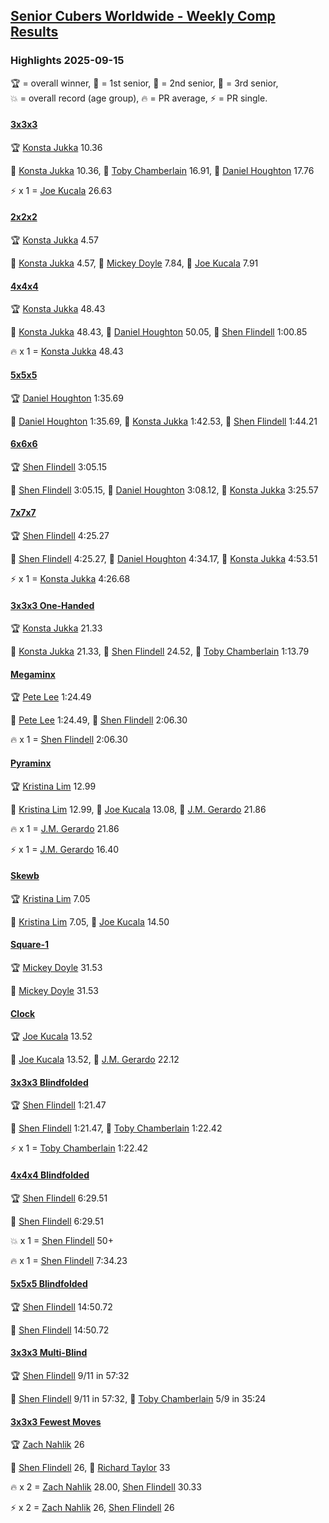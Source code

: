 <style>table {white-space: nowrap;}</style>
<link rel="stylesheet" type="text/css" href="/scw-comp/css/flags.css" />

## [Senior Cubers Worldwide - Weekly Comp Results](/scw-comp/results/)
### Highlights 2025-09-15

<span style="white-space: nowrap;">🏆 = overall winner</span>, <span style="white-space: nowrap;">🥇 = 1st senior</span>, <span style="white-space: nowrap;">🥈 = 2nd senior</span>, <span style="white-space: nowrap;">🥉 = 3rd senior</span>, <span style="white-space: nowrap;">💥 = overall record (age group)</span>, <span style="white-space: nowrap;">🔥 = PR average</span>, <span style="white-space: nowrap;">⚡ = PR single</span>.

#### [3x3x3](333.md)

<span style="white-space: nowrap;">🏆 [Konsta Jukka](../../persons/konsta_jukka/333.md) 10.36</span>

<span style="white-space: nowrap;">🥇 [Konsta Jukka](../../persons/konsta_jukka/333.md) 10.36</span>, <span style="white-space: nowrap;">🥈 [Toby Chamberlain](../../persons/toby_chamberlain/333.md) 16.91</span>, <span style="white-space: nowrap;">🥉 [Daniel Houghton](../../persons/daniel_houghton/333.md) 17.76</span>

⚡ x 1 = <span style="white-space: nowrap;">[Joe Kucala](../../persons/joe_kucala/333.md) 26.63</span>

#### [2x2x2](222.md)

<span style="white-space: nowrap;">🏆 [Konsta Jukka](../../persons/konsta_jukka/222.md) 4.57</span>

<span style="white-space: nowrap;">🥇 [Konsta Jukka](../../persons/konsta_jukka/222.md) 4.57</span>, <span style="white-space: nowrap;">🥈 [Mickey Doyle](../../persons/mickey_doyle/222.md) 7.84</span>, <span style="white-space: nowrap;">🥉 [Joe Kucala](../../persons/joe_kucala/222.md) 7.91</span>

#### [4x4x4](444.md)

<span style="white-space: nowrap;">🏆 [Konsta Jukka](../../persons/konsta_jukka/444.md) 48.43</span>

<span style="white-space: nowrap;">🥇 [Konsta Jukka](../../persons/konsta_jukka/444.md) 48.43</span>, <span style="white-space: nowrap;">🥈 [Daniel Houghton](../../persons/daniel_houghton/444.md) 50.05</span>, <span style="white-space: nowrap;">🥉 [Shen Flindell](../../persons/shen_flindell/444.md) 1:00.85</span>

🔥 x 1 = <span style="white-space: nowrap;">[Konsta Jukka](../../persons/konsta_jukka/444.md) 48.43</span>

#### [5x5x5](555.md)

<span style="white-space: nowrap;">🏆 [Daniel Houghton](../../persons/daniel_houghton/555.md) 1:35.69</span>

<span style="white-space: nowrap;">🥇 [Daniel Houghton](../../persons/daniel_houghton/555.md) 1:35.69</span>, <span style="white-space: nowrap;">🥈 [Konsta Jukka](../../persons/konsta_jukka/555.md) 1:42.53</span>, <span style="white-space: nowrap;">🥉 [Shen Flindell](../../persons/shen_flindell/555.md) 1:44.21</span>

#### [6x6x6](666.md)

<span style="white-space: nowrap;">🏆 [Shen Flindell](../../persons/shen_flindell/666.md) 3:05.15</span>

<span style="white-space: nowrap;">🥇 [Shen Flindell](../../persons/shen_flindell/666.md) 3:05.15</span>, <span style="white-space: nowrap;">🥈 [Daniel Houghton](../../persons/daniel_houghton/666.md) 3:08.12</span>, <span style="white-space: nowrap;">🥉 [Konsta Jukka](../../persons/konsta_jukka/666.md) 3:25.57</span>

#### [7x7x7](777.md)

<span style="white-space: nowrap;">🏆 [Shen Flindell](../../persons/shen_flindell/777.md) 4:25.27</span>

<span style="white-space: nowrap;">🥇 [Shen Flindell](../../persons/shen_flindell/777.md) 4:25.27</span>, <span style="white-space: nowrap;">🥈 [Daniel Houghton](../../persons/daniel_houghton/777.md) 4:34.17</span>, <span style="white-space: nowrap;">🥉 [Konsta Jukka](../../persons/konsta_jukka/777.md) 4:53.51</span>

⚡ x 1 = <span style="white-space: nowrap;">[Konsta Jukka](../../persons/konsta_jukka/777.md) 4:26.68</span>

#### [3x3x3 One-Handed](333oh.md)

<span style="white-space: nowrap;">🏆 [Konsta Jukka](../../persons/konsta_jukka/333oh.md) 21.33</span>

<span style="white-space: nowrap;">🥇 [Konsta Jukka](../../persons/konsta_jukka/333oh.md) 21.33</span>, <span style="white-space: nowrap;">🥈 [Shen Flindell](../../persons/shen_flindell/333oh.md) 24.52</span>, <span style="white-space: nowrap;">🥉 [Toby Chamberlain](../../persons/toby_chamberlain/333oh.md) 1:13.79</span>

#### [Megaminx](minx.md)

<span style="white-space: nowrap;">🏆 [Pete Lee](../../persons/pete_lee/minx.md) 1:24.49</span>

<span style="white-space: nowrap;">🥇 [Pete Lee](../../persons/pete_lee/minx.md) 1:24.49</span>, <span style="white-space: nowrap;">🥈 [Shen Flindell](../../persons/shen_flindell/minx.md) 2:06.30</span>

🔥 x 1 = <span style="white-space: nowrap;">[Shen Flindell](../../persons/shen_flindell/minx.md) 2:06.30</span>

#### [Pyraminx](pyram.md)

<span style="white-space: nowrap;">🏆 [Kristina Lim](../../persons/kristina_lim/pyram.md) 12.99</span>

<span style="white-space: nowrap;">🥇 [Kristina Lim](../../persons/kristina_lim/pyram.md) 12.99</span>, <span style="white-space: nowrap;">🥈 [Joe Kucala](../../persons/joe_kucala/pyram.md) 13.08</span>, <span style="white-space: nowrap;">🥉 [J.M. Gerardo](../../persons/jm_gerardo/pyram.md) 21.86</span>

🔥 x 1 = <span style="white-space: nowrap;">[J.M. Gerardo](../../persons/jm_gerardo/pyram.md) 21.86</span>

⚡ x 1 = <span style="white-space: nowrap;">[J.M. Gerardo](../../persons/jm_gerardo/pyram.md) 16.40</span>

#### [Skewb](skewb.md)

<span style="white-space: nowrap;">🏆 [Kristina Lim](../../persons/kristina_lim/skewb.md) 7.05</span>

<span style="white-space: nowrap;">🥇 [Kristina Lim](../../persons/kristina_lim/skewb.md) 7.05</span>, <span style="white-space: nowrap;">🥈 [Joe Kucala](../../persons/joe_kucala/skewb.md) 14.50</span>

#### [Square-1](sq1.md)

<span style="white-space: nowrap;">🏆 [Mickey Doyle](../../persons/mickey_doyle/sq1.md) 31.53</span>

<span style="white-space: nowrap;">🥇 [Mickey Doyle](../../persons/mickey_doyle/sq1.md) 31.53</span>

#### [Clock](clock.md)

<span style="white-space: nowrap;">🏆 [Joe Kucala](../../persons/joe_kucala/clock.md) 13.52</span>

<span style="white-space: nowrap;">🥇 [Joe Kucala](../../persons/joe_kucala/clock.md) 13.52</span>, <span style="white-space: nowrap;">🥈 [J.M. Gerardo](../../persons/jm_gerardo/clock.md) 22.12</span>

#### [3x3x3 Blindfolded](333bf.md)

<span style="white-space: nowrap;">🏆 [Shen Flindell](../../persons/shen_flindell/333bf.md) 1:21.47</span>

<span style="white-space: nowrap;">🥇 [Shen Flindell](../../persons/shen_flindell/333bf.md) 1:21.47</span>, <span style="white-space: nowrap;">🥈 [Toby Chamberlain](../../persons/toby_chamberlain/333bf.md) 1:22.42</span>

⚡ x 1 = <span style="white-space: nowrap;">[Toby Chamberlain](../../persons/toby_chamberlain/333bf.md) 1:22.42</span>

#### [4x4x4 Blindfolded](444bf.md)

<span style="white-space: nowrap;">🏆 [Shen Flindell](../../persons/shen_flindell/444bf.md) 6:29.51</span>

<span style="white-space: nowrap;">🥇 [Shen Flindell](../../persons/shen_flindell/444bf.md) 6:29.51</span>

💥 x 1 = <span style="white-space: nowrap;">[Shen Flindell](../../persons/shen_flindell/444bf.md) 50+</span>

🔥 x 1 = <span style="white-space: nowrap;">[Shen Flindell](../../persons/shen_flindell/444bf.md) 7:34.23</span>

#### [5x5x5 Blindfolded](555bf.md)

<span style="white-space: nowrap;">🏆 [Shen Flindell](../../persons/shen_flindell/555bf.md) 14:50.72</span>

<span style="white-space: nowrap;">🥇 [Shen Flindell](../../persons/shen_flindell/555bf.md) 14:50.72</span>

#### [3x3x3 Multi-Blind](333mbf.md)

<span style="white-space: nowrap;">🏆 [Shen Flindell](../../persons/shen_flindell/333mbf.md) 9/11 in 57:32</span>

<span style="white-space: nowrap;">🥇 [Shen Flindell](../../persons/shen_flindell/333mbf.md) 9/11 in 57:32</span>, <span style="white-space: nowrap;">🥈 [Toby Chamberlain](../../persons/toby_chamberlain/333mbf.md) 5/9 in 35:24</span>

#### [3x3x3 Fewest Moves](333fm.md)

<span style="white-space: nowrap;">🏆 [Zach Nahlik](../../persons/zach_nahlik/333fm.md) 26</span>

<span style="white-space: nowrap;">🥇 [Shen Flindell](../../persons/shen_flindell/333fm.md) 26</span>, <span style="white-space: nowrap;">🥈 [Richard Taylor](../../persons/richard_taylor/333fm.md) 33</span>

🔥 x 2 = <span style="white-space: nowrap;">[Zach Nahlik](../../persons/zach_nahlik/333fm.md) 28.00</span>, <span style="white-space: nowrap;">[Shen Flindell](../../persons/shen_flindell/333fm.md) 30.33</span>

⚡ x 2 = <span style="white-space: nowrap;">[Zach Nahlik](../../persons/zach_nahlik/333fm.md) 26</span>, <span style="white-space: nowrap;">[Shen Flindell](../../persons/shen_flindell/333fm.md) 26</span>


<!-- Global site tag (gtag.js) - Google Analytics -->
<script async src="https://www.googletagmanager.com/gtag/js?id=UA-86348435-3"></script>
<script>window.dataLayer = window.dataLayer || []; function gtag() {dataLayer.push(arguments);} gtag('js', new Date()); gtag('config', 'UA-86348435-3');</script>
